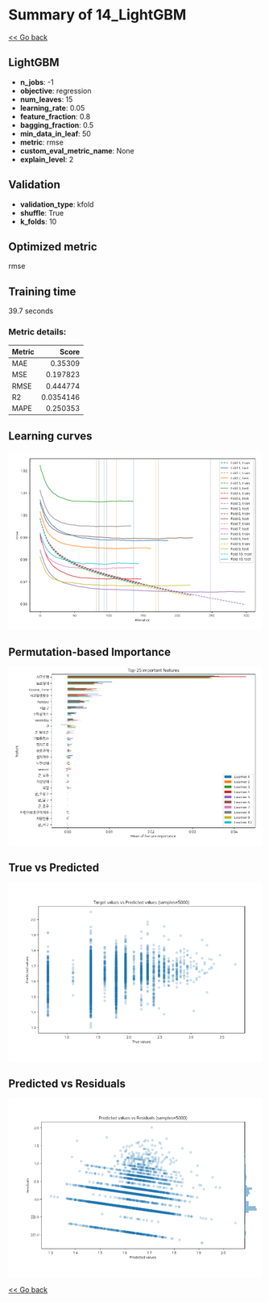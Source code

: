 # Summary of 14_LightGBM

[<< Go back](../README.md)


## LightGBM
- **n_jobs**: -1
- **objective**: regression
- **num_leaves**: 15
- **learning_rate**: 0.05
- **feature_fraction**: 0.8
- **bagging_fraction**: 0.5
- **min_data_in_leaf**: 50
- **metric**: rmse
- **custom_eval_metric_name**: None
- **explain_level**: 2

## Validation
 - **validation_type**: kfold
 - **shuffle**: True
 - **k_folds**: 10

## Optimized metric
rmse

## Training time

39.7 seconds

### Metric details:
| Metric   |     Score |
|:---------|----------:|
| MAE      | 0.35309   |
| MSE      | 0.197823  |
| RMSE     | 0.444774  |
| R2       | 0.0354146 |
| MAPE     | 0.250353  |



## Learning curves
![Learning curves](learning_curves.png)

## Permutation-based Importance
![Permutation-based Importance](permutation_importance.png)
## True vs Predicted

![True vs Predicted](true_vs_predicted.png)


## Predicted vs Residuals

![Predicted vs Residuals](predicted_vs_residuals.png)



[<< Go back](../README.md)
